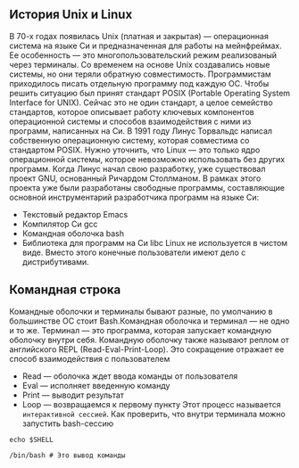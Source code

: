 ## История Unix и Linux
В 70-х годах появилась Unix (платная и закрытая) — операционная система на языке Си и предназначенная для работы на мейнфреймах. Ее особенность — это многопользовательский режим реализованый через терминалы. Со временем на основе Unix создавались новые системы, но они теряли обратную совместимость. Программистам приходилось писать отдельную программу под каждую ОС. Чтобы решить ситуацию был принят стандарт POSIX (Portable Operating System Interface for UNIX). Сейчас это не один стандарт, а целое семейство стандартов, которое описывает работу ключевых компонентов операционной системы и способов взаимодействия с ними из программ, написанных на Си.
В 1991 году Линус Торвальдс написал собственную операционную систему, которая совместима со стандартом POSIX. Нужно уточнить, что Linux — это только ядро операционной системы, которое невозможно использовать без других программ. Когда Линус начал свою разработку, уже существовал проект GNU, основанный Ричардом Столлманом. В рамках этого проекта уже были разработаны свободные программы, составляющие основной инструментарий разработчика программ на языке Си:
 - Текстовый редактор Emacs
 - Компилятор Си gcc
 - Командная оболочка bash
 - Библиотека для программ на Си libc
Linux не используется в чистом виде. Вместо этого конечные пользователи имеют дело с дистрибутивами.

## Командная строка
Командные оболочки и терминалы бывают разные, по умолчанию в большинстве ОС стоит Bash.Командная оболочка и терминал — не одно и то же. Терминал — это программа, которая запускает командную оболочку внутри себя.
Командную оболочку также называют реплом от английского REPL (Read-Eval-Print-Loop). Это сокращение отражает ее способ взаимодействия с пользователем
 - Read — оболочка ждет ввода команды от пользователя
 - Eval — исполняет введенную команду
 - Print — выводит результат
 - Loop — возвращаемся к первому пункту
Этот процесс называется `интерактивной сессией`.
Как проверить, что внутри терминала можно запустить bash-сессию
```
echo $SHELL

/bin/bash # Это вывод команды

```

